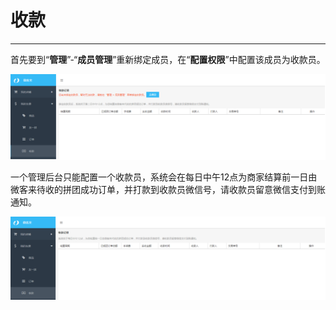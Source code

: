 # 收款

---

首先要到“**管理**”-“**成员管理**”重新绑定成员，在“**配置权限**”中配置该成员为收款员。

![](/assets/import.png147777)

一个管理后台只能配置一个收款员，系统会在每日中午12点为商家结算前一日由微客来待收的拼团成功订单，并打款到收款员微信号，请收款员留意微信支付到账通知。

![](/assets/import.png78888)

